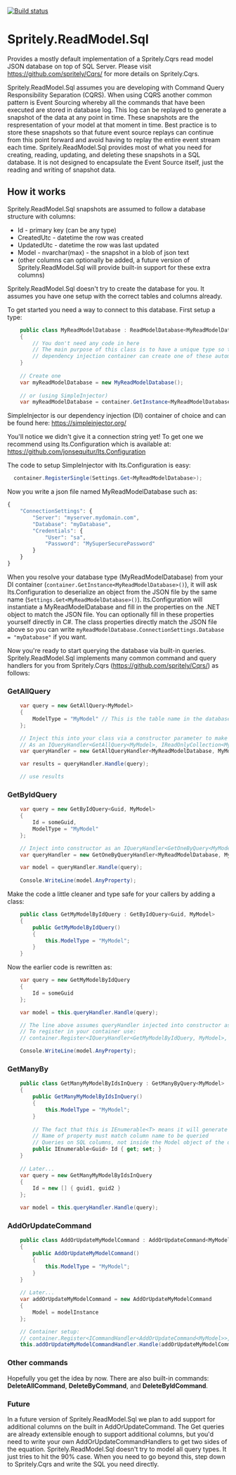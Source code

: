 [![Build status](https://ci.appveyor.com/api/projects/status/4v7eeja8dxlys2ao/branch/master?svg=true)](https://ci.appveyor.com/project/Spritely/readmodel-sql/branch/master)

# Spritely.ReadModel.Sql
Provides a mostly default implementation of a Spritely.Cqrs read model JSON database on top of SQL Server. Please visit https://github.com/spritely/Cqrs/ for more details on Spritely.Cqrs.

Spritely.ReadModel.Sql assumes you are developing with Command Query Responsibility Separation (CQRS). When using CQRS another common pattern is Event Sourcing whereby all the commands that have been executed are stored in database log. This log can be replayed to generate a snapshot of the data at any point in time. These snapshots are the respresentation of your model at that moment in time. Best practice is to store these snapshots so that future event source replays can continue from this point forward and avoid having to replay the entire event stream each time. Spritely.ReadModel.Sql provides most of what you need for creating, reading, updating, and deleting these snapshots in a SQL database. It is not designed to encapsulate the Event Source itself, just the reading and writing of snapshot data.

## How it works
Spritely.ReadModel.Sql snapshots are assumed to follow a database structure with columns:
- Id - primary key (can be any type)
- CreatedUtc - datetime the row was created
- UpdatedUtc - datetime the row was last updated
- Model - nvarchar(max) - the snapshot in a blob of json text
- (other columns can optionally be added, a future version of Spritely.ReadModel.Sql will provide built-in support for these extra columns)
 
Spritely.ReadModel.Sql doesn't try to create the database for you. It assumes you have one setup with the correct tables and columns already.

To get started you need a way to connect to this database. First setup a type:
```csharp
    public class MyReadModelDatabase : ReadModelDatabase<MyReadModelDatabase>
    {
        // You don't need any code in here
        // The main purpose of this class is to have a unique type so that a
        // dependency injection container can create one of these automatically
    }
    
    // Create one
    var myReadModelDatabase = new MyReadModelDatabase();
    
    // or (using SimpleInjector)
    var myReadModelDatabase = container.GetInstance<MyReadModelDatabase>();
```

SimpleInjector is our dependency injection (DI) container of choice and can be found here: https://simpleinjector.org/

You'll notice we didn't give it a connection string yet! To get one we recommend using Its.Configuration which is available at: https://github.com/jonsequitur/Its.Configuration

The code to setup SimpleInjector with Its.Configuration is easy:
```csharp
  container.RegisterSingle(Settings.Get<MyReadModelDatabase>);
```

Now you write a json file named MyReadModelDatabase such as:
```javascript
{
    "ConnectionSettings": {
        "Server": "myserver.mydomain.com",
        "Database": "myDatabase",
        "Credentials": {
            "User": "sa",
            "Password": "MySuperSecurePassword"
        }
    }
}
```

When you resolve your database type (MyReadModelDatabase) from your DI container (`container.GetInstance<MyReadModelDatabase>()`), it will ask Its.Configuration to deserialize an object from the JSON file by the same name (`Settings.Get<MyReadModelDatabase>()`). Its.Configuration will instantiate a MyReadModelDatabase and fill in the properties on the .NET object to match the JSON file. You can optionally fill in these properties yourself directly in C#. The class properties directly match the JSON file above so you can write `myReadModelDatabase.ConnectionSettings.Database = "myDatabase"` if you want.

Now you're ready to start querying the database via built-in queries. Spritely.ReadModel.Sql implements many common command and query handlers for you from Spritely.Cqrs (https://github.com/spritely/Cqrs/) as follows:

### GetAllQuery
```csharp
    var query = new GetAllQuery<MyModel>
    {
        ModelType = "MyModel" // This is the table name in the database
    };

    // Inject this into your class via a constructor parameter to make this code unit testable
    // As an IQueryHandler<GetAllQuery<MyModel>, IReadOnlyCollection<MyModel>>
    var queryHandler = new GetAllQueryHandler<MyReadModelDatabase, MyModel>(myReadModelDatabase);

    var results = queryHandler.Handle(query);

    // use results
```

### GetByIdQuery
```csharp
    var query = new GetByIdQuery<Guid, MyModel>
    {
        Id = someGuid,
        ModelType = "MyModel"
    };

    // Inject into constructor as an IQueryHandler<GetOneByQuery<MyModel>, MyModel>
    var queryHandler = new GetOneByQueryHandler<MyReadModelDatabase, MyModel>(myReadModelDatabase);

    var model = queryHandler.Handle(query);
    
    Console.WriteLine(model.AnyProperty);
```

Make the code a little cleaner and type safe for your callers by adding a class:
```csharp
    public class GetMyModelByIdQuery : GetByIdQuery<Guid, MyModel>
    {
        public GetMyModelByIdQuery()
        {
            this.ModelType = "MyModel";
        }
    }
```

Now the earlier code is rewritten as:
```csharp
    var query = new GetMyModelByIdQuery
    {
        Id = someGuid
    };

    var model = this.queryHandler.Handle(query);

    // The line above assumes queryHandler injected into constructor as IQueryHandler<GetMyModelByIdQuery, MyModel>
    // To register in your container use:
    // container.Register<IQueryHandler<GetMyModelByIdQuery, MyModel>, GetOneByQueryHandler<MyReadModelDatabase, MyModel>>();

    Console.WriteLine(model.AnyProperty);
```

### GetManyBy
```csharp
    public class GetManyMyModelByIdsInQuery : GetManyByQuery<MyModel>
    {
        public GetManyMyModelByIdsInQuery()
        {
            this.ModelType = "MyModel";
        }
        
        // The fact that this is IEnumerable<T> means it will generate a SQL query: in (...)
        // Name of property must match column name to be queried
        // Queries on SQL columns, not inside the Model object of the database
        public IEnumerable<Guid> Id { get; set; }
    }
    
    // Later...
    var query = new GetManyMyModelByIdsInQuery
    {
        Id = new [] { guid1, guid2 }
    };

    var model = this.queryHandler.Handle(query);
```

### AddOrUpdateCommand
```csharp
    public class AddOrUpdateMyModelCommand : AddOrUpdateCommand<MyModel>
    {
        public AddOrUpdateMyModelCommand()
        {
            this.ModelType = "MyModel";
        }
    }
    
    // Later...
    var addOrUpdateMyModelCommand = new AddOrUpdateMyModelCommand
    {
        Model = modelInstance
    };

    // Container setup:
    // container.Register<ICommandHandler<AddOrUpdateCommand<MyModel>>, AddOrUpdateCommandHandler<MyReadModelDatabase, MyModel>>();
    this.addOrUpdateMyModelCommandHandler.Handle(addOrUpdateMyModelCommand);
```

### Other commands
Hopefully you get the idea by now. There are also built-in commands: **DeleteAllCommand**, **DeleteByCommand**, and **DeleteByIdCommand**.

### Future
In a future version of Spritely.ReadModel.Sql we plan to add support for additional columns on the built in AddOrUpdateCommand. The Get queries are already extensible enough to support additional columns, but you'd need to write your own AddOrUpdateCommandHandlers to get two sides of the equation. Spritely.ReadModel.Sql doesn't try to model all query types. It just tries to hit the 90% case. When you need to go beyond this, step down to Spritely.Cqrs and write the SQL you need directly.
